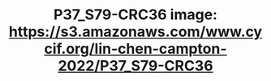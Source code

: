 ---
title: "P37_S79-CRC36
image: https://s3.amazonaws.com/www.cycif.org/lin-chen-campton-2022/P37_S79-CRC36"
layout: osd-exhibit
paper: config-orion-crc
figure: P37_S79-CRC36
---